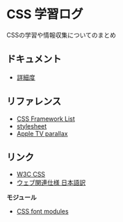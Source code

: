 # CSS 学習ログ

CSSの学習や情報収集についてのまとめ

## ドキュメント

- [詳細度](docs/Specificity.md)


## リファレンス

- [CSS Framework List](docs/framework-list.md)
- [stylesheet](https://stylesheets.co/)
- [Apple TV parallax](http://designmodo.com/apple-tv-effect/)


## リンク

- [W3C CSS](http://www.w3.org/TR/#tr_CSS)
- [ウェブ関連仕様 日本語訳](http://www.hcn.zaq.ne.jp/___/WEB/index.html)

__モジュール__

- [CSS font modules](http://www.w3.org/TR/css3-fonts/)


